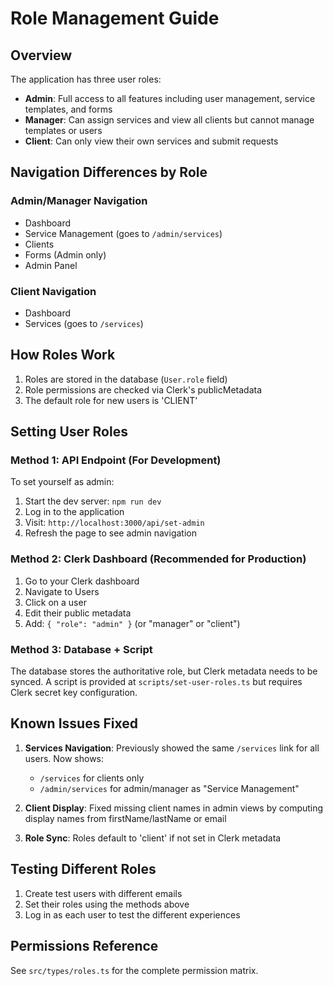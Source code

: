 # Role Management Guide

## Overview

The application has three user roles:
- **Admin**: Full access to all features including user management, service templates, and forms
- **Manager**: Can assign services and view all clients but cannot manage templates or users
- **Client**: Can only view their own services and submit requests

## Navigation Differences by Role

### Admin/Manager Navigation
- Dashboard
- Service Management (goes to `/admin/services`)
- Clients
- Forms (Admin only)
- Admin Panel

### Client Navigation
- Dashboard
- Services (goes to `/services`)

## How Roles Work

1. Roles are stored in the database (`User.role` field)
2. Role permissions are checked via Clerk's publicMetadata
3. The default role for new users is 'CLIENT'

## Setting User Roles

### Method 1: API Endpoint (For Development)

To set yourself as admin:
1. Start the dev server: `npm run dev`
2. Log in to the application
3. Visit: `http://localhost:3000/api/set-admin`
4. Refresh the page to see admin navigation

### Method 2: Clerk Dashboard (Recommended for Production)

1. Go to your Clerk dashboard
2. Navigate to Users
3. Click on a user
4. Edit their public metadata
5. Add: `{ "role": "admin" }` (or "manager" or "client")

### Method 3: Database + Script

The database stores the authoritative role, but Clerk metadata needs to be synced.
A script is provided at `scripts/set-user-roles.ts` but requires Clerk secret key configuration.

## Known Issues Fixed

1. **Services Navigation**: Previously showed the same `/services` link for all users. Now shows:
   - `/services` for clients only
   - `/admin/services` for admin/manager as "Service Management"

2. **Client Display**: Fixed missing client names in admin views by computing display names from firstName/lastName or email

3. **Role Sync**: Roles default to 'client' if not set in Clerk metadata

## Testing Different Roles

1. Create test users with different emails
2. Set their roles using the methods above
3. Log in as each user to test the different experiences

## Permissions Reference

See `src/types/roles.ts` for the complete permission matrix.